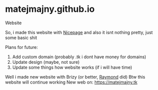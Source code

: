 # matejmajny.github.io
Website

So, i made this website with [Nicepage](https://nicepage.com/) and also it isnt nothing pretty, just some basic shit

Plans for future:
1. Add custom domain (probably .tk i dont have money for domains)
2. Update design (maybe, not sure)
3. Update some things how website works (if i will have time)
             
Well i made new website with Brizy (or better, [Raymond](https://github.com/raymond-1227) did) Btw this website will continue working
New web on: https://matejmajny.tk
